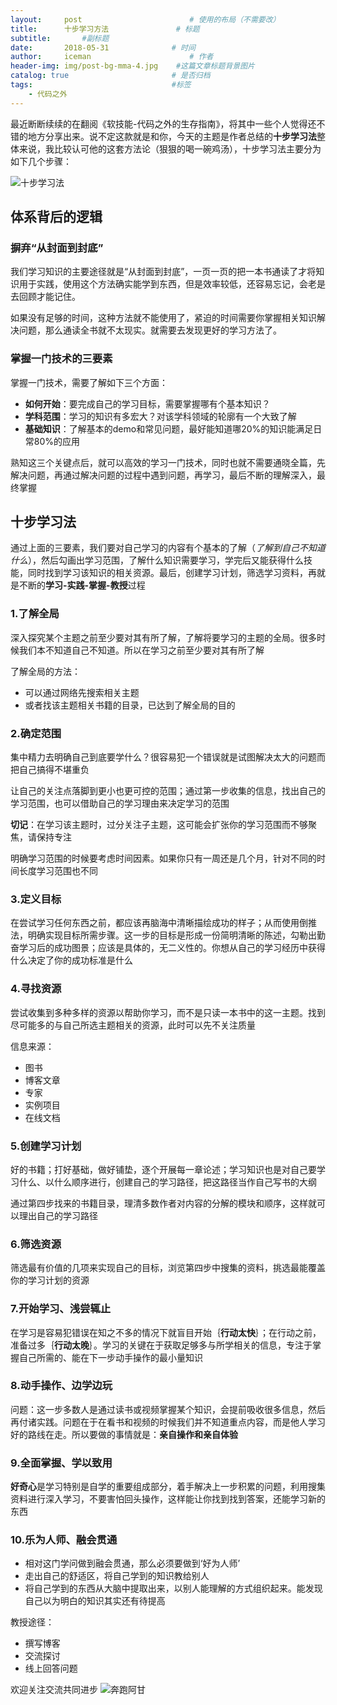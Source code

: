 ```yaml
---
layout:     post                    	# 使用的布局（不需要改）
title:      十步学习方法               # 标题 
subtitle:    	#副标题
date:       2018-05-31              # 时间
author:     iceman                      # 作者
header-img: img/post-bg-mma-4.jpg    #这篇文章标题背景图片
catalog: true                       # 是否归档
tags:                               #标签
    - 代码之外
---
```


最近断断续续的在翻阅《软技能-代码之外的生存指南》，将其中一些个人觉得还不错的地方分享出来。说不定这款就是和你，今天的主题是作者总结的**十步学习法**整体来说，我比较认可他的这套方法论（狠狠的喝一碗鸡汤），十步学习法主要分为如下几个步骤：

![十步学习法](http://ww1.sinaimg.cn/large/665db722gy1frtqpt0ywaj20io08u74n.jpg)

## 体系背后的逻辑

### 摒弃“从封面到封底”

我们学习知识的主要途径就是“从封面到封底”，一页一页的把一本书通读了才将知识用于实践，使用这个方法确实能学到东西，但是效率较低，还容易忘记，会老是去回顾才能记住。

如果没有足够的时间，这种方法就不能使用了，紧迫的时间需要你掌握相关知识解决问题，那么通读全书就不太现实。就需要去发现更好的学习方法了。

### 掌握一门技术的三要素

掌握一门技术，需要了解如下三个方面：

- **如何开始**：要完成自己的学习目标，需要掌握哪有个基本知识？
- **学科范围**：学习的知识有多宏大？对该学科领域的轮廓有一个大致了解
- **基础知识**：了解基本的demo和常见问题，最好能知道哪20%的知识能满足日常80%的应用

熟知这三个关键点后，就可以高效的学习一门技术，同时也就不需要通晓全篇，先解决问题，再通过解决问题的过程中遇到问题，再学习，最后不断的理解深入，最终掌握

## 十步学习法

通过上面的三要素，我们要对自己学习的内容有个基本的了解（*了解到自己不知道什么*），然后勾画出学习范围，了解什么知识需要学习，学完后又能获得什么技能，同时找到学习该知识的相关资源。最后，创建学习计划，筛选学习资料，再就是不断的**学习-实践-掌握-教授**过程

### 1.了解全局

深入探究某个主题之前至少要对其有所了解，了解将要学习的主题的全局。很多时候我们本不知道自己不知道。所以在学习之前至少要对其有所了解

了解全局的方法：

- 可以通过网络先搜索相关主题
- 或者找该主题相关书籍的目录，已达到了解全局的目的

### 2.确定范围

集中精力去明确自己到底要学什么？很容易犯一个错误就是试图解决太大的问题而把自己搞得不堪重负

让自己的关注点落脚到更小也更可控的范围；通过第一步收集的信息，找出自己的学习范围，也可以借助自己的学习理由来决定学习的范围

**切记**：在学习该主题时，过分关注子主题，这可能会扩张你的学习范围而不够聚焦，请保持专注

明确学习范围的时候要考虑时间因素。如果你只有一周还是几个月，针对不同的时间长度学习范围也不同

### 3.定义目标

在尝试学习任何东西之前，都应该再脑海中清晰描绘成功的样子；从而使用倒推法，明确实现目标所需步骤。这一步的目标是形成一份简明清晰的陈述，勾勒出勤奋学习后的成功图景；应该是具体的，无二义性的。你想从自己的学习经历中获得什么决定了你的成功标准是什么

### 4.寻找资源

尝试收集到多种多样的资源以帮助你学习，而不是只读一本书中的这一主题。找到尽可能多的与自己所选主题相关的资源，此时可以先不关注质量

信息来源：

- 图书
- 博客文章
- 专家
- 实例项目
- 在线文档

### 5.创建学习计划

好的书籍；打好基础，做好铺垫，逐个开展每一章论述；学习知识也是对自己要学习什么、以什么顺序进行，创建自己的学习路径，把这路径当作自己写书的大纲

通过第四步找来的书籍目录，理清多数作者对内容的分解的模块和顺序，这样就可以理出自己的学习路径

### 6.筛选资源

筛选最有价值的几项来实现自己的目标，浏览第四步中搜集的资料，挑选最能覆盖你的学习计划的资源

### 7.开始学习、浅尝辄止

在学习是容易犯错误在知之不多的情况下就盲目开始｛**行动太快**｝；在行动之前，准备过多｛**行动太晚**｝。学习的关键在于获取足够多与所学相关的信息，专注于掌握自己所需的、能在下一步动手操作的最小量知识

### 8.动手操作、边学边玩

问题：这一步多数人是通过读书或视频掌握某个知识，会提前吸收很多信息，然后再付诸实践。问题在于在看书和视频的时候我们并不知道重点内容，而是他人学习好的路线在走。所以要做的事情就是：**亲自操作和亲自体验**

### 9.全面掌握、学以致用

**好奇心**是学习特别是自学的重要组成部分，着手解决上一步积累的问题，利用搜集资料进行深入学习，不要害怕回头操作，这样能让你找到找到答案，还能学习新的东西

### 10.乐为人师、融会贯通

- 相对这门学问做到融会贯通，那么必须要做到‘好为人师’
- 走出自己的舒适区，将自己学到的知识教给别人
- 将自己学到的东西从大脑中提取出来，以别人能理解的方式组织起来。能发现自己以为明白的知识其实还有待提高

教授途径：

- 撰写博客
- 交流探讨
- 线上回答问题

欢迎关注交流共同进步
![奔跑阿甘](http://ww1.sinaimg.cn/large/665db722gy1frf76owwqjj2076076q3e.jpg)